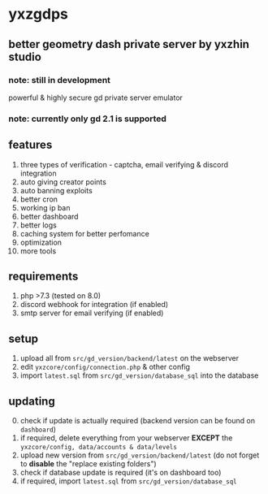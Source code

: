 # yxzgdps
## better geometry dash private server by yxzhin studio
### note: still in development

powerful & highly secure gd private server emulator
### note: currently only gd 2.1 is supported

## features
1. three types of verification - captcha, email verifying & discord integration
2. auto giving creator points
3. auto banning exploits
4. better cron
5. working ip ban
6. better dashboard
7. better logs
8. caching system for better perfomance
9. optimization
10. more tools

## requirements
1. php >7.3 (tested on 8.0)
2. discord webhook for integration (if enabled)
3. smtp server for email verifying (if enabled)

## setup
1. upload all from `src/gd_version/backend/latest` on the webserver
2. edit `yxzcore/config/connection.php` & other config
3. import `latest.sql` from `src/gd_version/database_sql` into the database

## updating
0. check if update is actually required (backend version can be found on `dashboard`)
1. if required, delete everything from your webserver **EXCEPT** the `yxzcore/config, data/accounts & data/levels`
2. upload new version from `src/gd_version/backend/latest` (do not forget to **disable** the "replace existing folders")
3. check if database update is required (it's on dashboard too)
4. if required, import `latest.sql` from `src/gd_version/database_sql`
